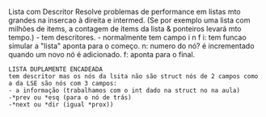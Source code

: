 Lista com Descritor
	Resolve problemas de performance em listas mto grandes na insercao à 
	direita e intermed. (Se por exemplo uma lista com milhões de items, a
	contagem de items da lista & ponteiros levará mto tempo.)
	- tem descritores.
	- normalmente tem campo i n f 
	i: tem funcao simular a "lista" aponta para o começo.
	n: numero do nó? é incrementado quando um novo nó é adicionado.
	f: aponta para o final.
	
	LISTA DUPLAMENTE ENCADEADA
	tem descritor mas os nós da lsita não são struct nós de 2 campos como 
	a da LSE são nós com 3 campos: 
	- a informação (trabalhamos com o int dado na struct no na aula)
	-*prev ou *esq (para o nó de trás) 
	-*next ou *dir (igual *prox))
